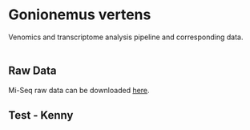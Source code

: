 # Gonionemus vertens
Venomics and transcriptome analysis pipeline and corresponding data. <br><br>

## Raw Data
Mi-Seq raw data can be downloaded <a href="https://drive.google.com/drive/folders/167YjEY6aDBUV8yjj3kig6dJXio9BR-vX" target="_blank">here</a>.


## Test - Kenny